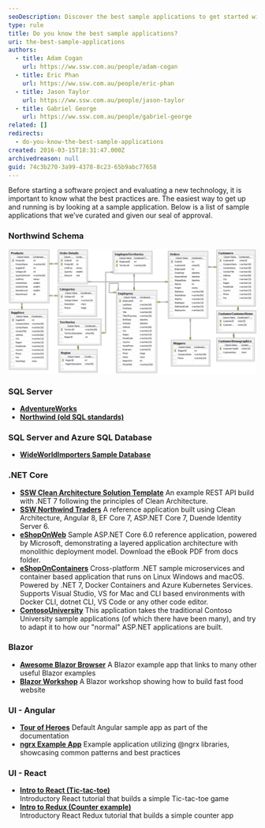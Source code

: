 ```yaml
---
seoDescription: Discover the best sample applications to get started with software development, including SQL Server, .NET Core, Blazor, Angular, and React examples.
type: rule
title: Do you know the best sample applications?
uri: the-best-sample-applications
authors:
  - title: Adam Cogan
    url: https://ww.ssw.com.au/people/adam-cogan
  - title: Eric Phan
    url: https://ww.ssw.com.au/people/eric-phan
  - title: Jason Taylor
    url: https://ww.ssw.com.au/people/jason-taylor
  - title: Gabriel George
    url: https://ww.ssw.com.au/people/gabriel-george
related: []
redirects:
  - do-you-know-the-best-sample-applications
created: 2016-03-15T18:31:47.000Z
archivedreason: null
guid: 74c3b270-3a99-4378-8c23-65b9abc77658
---
```


Before starting a software project and evaluating a new technology, it is important to know what the best practices are. The easiest way to get up and running is by looking at a sample application. Below is a list of sample applications that we’ve curated and given our seal of approval.

<!--endintro-->

### Northwind Schema

![](northwind_schema.png)

### SQL Server

- **[AdventureWorks](https://github.com/Microsoft/sql-server-samples/releases/tag/adventureworks)**
- **[Northwind (old SQL standards)](https://github.com/Microsoft/sql-server-samples/tree/master/samples/databases/northwind-pubs)**

### SQL Server and Azure SQL Database

- **[WideWorldImporters Sample Database](https://github.com/Microsoft/sql-server-samples/tree/master/samples/databases/wide-world-importers)**

### .NET Core

- **[SSW Clean Architecture Solution Template](https://github.com/SSWConsulting/SSW.CleanArchitecture)**
  An example REST API build with .NET 7 following the principles of Clean Architecture.
- **[SSW Northwind Traders](https://github.com/SSWConsulting/Northwind365)**
  A reference application built using Clean Architecture, Angular 8, EF Core 7, ASP.NET Core 7, Duende Identity Server 6.
- **[eShopOnWeb](https://github.com/dotnet-architecture/eShopOnWeb)**
  Sample ASP.NET Core 6.0 reference application, powered by Microsoft, demonstrating a layered application architecture with monolithic deployment model. Download the eBook PDF from docs folder.
- **[eShopOnContainers](https://github.com/dotnet-architecture/eShopOnContainers)**
  Cross-platform .NET sample microservices and container based application that runs on Linux Windows and macOS. Powered by .NET 7, Docker Containers and Azure Kubernetes Services. Supports Visual Studio, VS for Mac and CLI based environments with Docker CLI, dotnet CLI, VS Code or any other code editor.
- **[ContosoUniversity](https://github.com/jbogard/ContosoUniversityDotNetCore-Pages)**
  This application takes the traditional Contoso University sample applications (of which there have been many), and try to adapt it to how our "normal" ASP.NET applications are built.

### Blazor

- **[Awesome Blazor Browser](https://github.com/jsakamoto/awesome-blazor-browser)**
  A Blazor example app that links to many other useful Blazor examples
- **[Blazor Workshop](https://github.com/dotnet-presentations/blazor-workshop/)**
  A Blazor workshop showing how to build fast food website

### UI - Angular

- **[Tour of Heroes](https://angular.io/tutorial/tour-of-heroes)**
  Default Angular sample app as part of the documentation
- **[ngrx Example App](https://github.com/ngrx/platform/tree/master/projects/ngrx.io)**
  Example application utilizing @ngrx libraries, showcasing common patterns and best practices

### UI - React

- **[Intro to React (Tic-tac-toe)](https://react.dev/learn/tutorial-tic-tac-toe)**  
  Introductory React tutorial that builds a simple Tic-tac-toe game
- **[Intro to Redux (Counter example)](https://redux.js.org/tutorials/essentials/part-2-app-structure#the-counter-example-app)**  
  Introductory React Redux tutorial that builds a simple counter app
